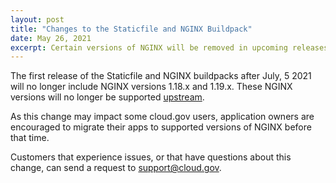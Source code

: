 ```yaml
---
layout: post
title: "Changes to the Staticfile and NGINX Buildpack"
date: May 26, 2021
excerpt: Certain versions of NGINX will be removed in upcoming releases of the Cloud Foundry Staticfile and NGINX buildpacks.
---
```


The first release of the Staticfile and NGINX buildpacks after July, 5 2021 will no longer include NGINX versions 1.18.x and 1.19.x. These NGINX versions will no longer be supported [upstream](https://nginx.org/en/download.html).

As this change may impact some cloud.gov users, application owners are encouraged to migrate their apps to supported versions of NGINX before that time. 

Customers that experience issues, or that have questions about this change, can send a request to [support@cloud.gov](support@cloud.gov).